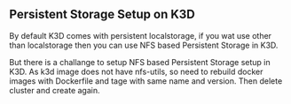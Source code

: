 ## Persistent Storage Setup on K3D

By default K3D comes with persistent localstorage, if you wat use other than localstorage then you can use NFS based Persistent Storage in K3D.

But there is a challange to setup NFS based Persistent Storage setup in K3D. As k3d image does not have nfs-utils, so need to rebuild docker images with Dockerfile and tage with same name and version. Then delete cluster and create again. 
